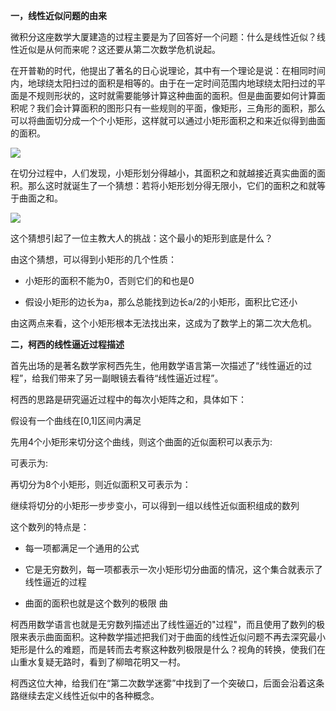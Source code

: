 **一，线性近似问题的由来**

微积分这座数学大厦建造的过程主要是为了回答好一个问题：什么是线性近似？线性近似是从何而来呢？这还要从第二次数学危机说起。

在开普勒的时代，他提出了著名的日心说理论，其中有一个理论是说：在相同时间内，地球绕太阳扫过的面积是相等的。由于在一定时间范围内地球绕太阳扫过的平面是不规则形状的，这时就需要能够计算这种曲面的面积。但是曲面要如何计算面积呢？我们会计算面积的图形只有一些规则的平面，像矩形，三角形的面积，那么可以将曲面切分成一个个小矩形，这样就可以通过小矩形面积之和来近似得到曲面的面积。

![](https://mmbiz.qpic.cn/mmbiz_png/bMa1X1WHfopnPJwjRsPKmJhUV91M6Ae9NhPSjoicuj3ONlarGzvaEPnh2BRE7nuKhibUa8btOsb0mNuIKtcCnZeA/640?wx_fmt=png&from=appmsg)

在切分过程中，人们发现，小矩形划分得越小，其面积之和就越接近真实曲面的面积。那么这时就诞生了一个猜想：若将小矩形划分得无限小，它们的面积之和就等于曲面之和。

![](https://mmbiz.qpic.cn/mmbiz_png/bMa1X1WHfopnPJwjRsPKmJhUV91M6Ae9ibjDno5zhTv2msw6ficACk4kdXbZhyMBMrGDV0yo7eLQwL2t6XCjzAwQ/640?wx_fmt=png&from=appmsg)

这个猜想引起了一位主教大人的挑战：这个最小的矩形到底是什么？

由这个猜想，可以得到小矩形的几个性质：

  * 小矩形的面积不能为0，否则它们的和也是0 

  * 假设小矩形的边长为a，那么总能找到边长a/2的小矩形，面积比它还小 

  

由这两点来看，这个小矩形根本无法找出来，这成为了数学上的第二次大危机。

**二，柯西的线性逼近过程描述**

首先出场的是著名数学家柯西先生，他用数学语言第一次描述了“线性逼近的过程”，给我们带来了另一副眼镜去看待“线性逼近过程”。

柯西的思路是研究逼近过程中的每次小矩阵之和，具体如下：

假设有一个曲线在[0,1]区间内满足

先用4个小矩形来切分这个曲线，则这个曲面的近似面积可以表示为:

可表示为:

再切分为8个小矩形，则近似面积又可表示为：

继续将切分的小矩形一步步变小，可以得到一组以线性近似面积组成的数列

这个数列的特点是：

  * 每一项都满足一个通用的公式 

  * 它是无穷数列，每一项都表示一次小矩形切分曲面的情况，这个集合就表示了线性逼近的过程 

  * 曲面的面积也就是这个数列的极限  曲 

  

柯西用数学语言也就是无穷数列描述出了线性逼近的"过程"，而且使用了数列的极限来表示曲面面积。这种数学描述把我们对于曲面的线性近似问题不再去深究最小矩形是什么的难题，而是转而去考察这种数列极限是什么？视角的转换，使我们在山重水复疑无路时，看到了柳暗花明又一村。

柯西这位大神，给我们在“第二次数学迷雾”中找到了一个突破口，后面会沿着这条路继续去定义线性近似中的各种概念。

  
